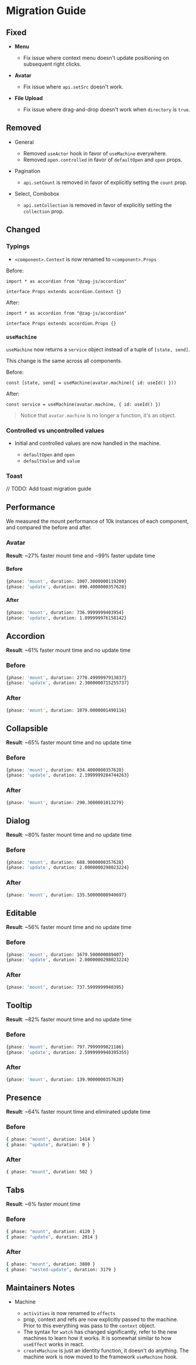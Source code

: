 # Migration Guide

## Fixed

- **Menu**

  - Fix issue where context menu doesn't update positioning on subsequent right clicks.

- **Avatar**

  - Fix issue where `api.setSrc` doesn't work.

- **File Upload**

  - Fix issue where drag-and-drop doesn't work when `directory` is `true`.

## Removed

- General

  - Removed `useActor` hook in favor of `useMachine` everywhere.
  - Removed `open.controlled` in favor of `defaultOpen` and `open` props.

- Pagination

  - `api.setCount` is removed in favor of explicitly setting the `count` prop.

- Select, Combobox

  - `api.setCollection` is removed in favor of explicitly setting the `collection` prop.

## Changed

### Typings

- `<component>.Context` is now renamed to `<component>.Props`

Before:

```tsx
import * as accordion from "@zag-js/accordion"

interface Props extends accordion.Context {}
```

After:

```tsx
import * as accordion from "@zag-js/accordion"

interface Props extends accordion.Props {}
```

### `useMachine`

`useMachine` now returns a `service` object instead of a tuple of `[state, send]`.

This change is the same across all components.

Before:

```tsx
const [state, send] = useMachine(avatar.machine({ id: useId() }))
```

After:

```tsx
const service = useMachine(avatar.machine, { id: useId() })
```

> Notice that `avatar.machine` is no longer a function, it's an object.

### Controlled vs uncontrolled values

- Initial and controlled values are now handled in the machine.

  - `defaultOpen` and `open`
  - `defaultValue` and `value`

### Toast

// TODO: Add toast migration guide

## Performance

We measured the mount performance of 10k instances of each component, and compared the before and after.

### Avatar

**Result**: ~27% faster mount time and ~99% faster update time

#### Before

```sh
{phase: 'mount', duration: 1007.3000000119209}
{phase: 'update', duration: 890.4000000357628}
```

#### After

```sh
{phase: 'mount', duration: 736.9999999403954}
{phase: 'update', duration: 1.899999976158142}
```

## Accordion

**Result**: ~61% faster mount time and no update time

### Before

```sh
{phase: 'mount', duration: 2778.4999997913837}
{phase: 'update', duration: 2.3000000715255737}
```

### After

```sh
{phase: 'mount', duration: 1079.0000001490116}
```

## Collapsible

**Result**: ~65% faster mount time and no update time

### Before

```sh
{phase: 'mount', duration: 834.4000000357628}
{phase: 'update', duration: 2.1999999284744263}
```

### After

```sh
{phase: 'mount', duration: 290.3000001013279}
```

## Dialog

**Result**: ~80% faster mount time and no update time

### Before

```sh
{phase: 'mount', duration: 688.9000000357628}
{phase: 'update', duration: 2.0000000298023224}
```

### After

```sh
{phase: 'mount', duration: 135.50000008940697}
```

## Editable

**Result**: ~56% faster mount time and no update time

### Before

```sh
{phase: 'mount', duration: 1679.500000089407}
{phase: 'update', duration: 2.0000000298023224}
```

### After

```sh
{phase: 'mount', duration: 737.5999999940395}
```

## Tooltip

**Result**: ~82% faster mount time and no update time

### Before

```sh
{phase: 'mount', duration: 797.7999999821186}
{phase: 'update', duration: 2.5999999940395355}
```

### After

```sh
{phase: 'mount', duration: 139.9000000357628}
```

## Presence

**Result**: ~64% faster mount time and eliminated update time

### Before

```sh
{ phase: "mount", duration: 1414 }
{ phase: "update", duration: 0 }
```

### After

```sh
{ phase: "mount", duration: 502 }
```

## Tabs

**Result**: ~6% faster mount time

### Before

```sh
{ phase: "mount", duration: 4120 }
{ phase: "update", duration: 2014 }
```

### After

```sh
{ phase: "mount", duration: 3880 }
{ phase: "nested-update", duration: 3179 }
```

## Maintainers Notes

- Machine

  - `activities` is now renamed to `effects`
  - prop, context and refs are now explicitly passed to the machine. Prior to this everything was pass to the `context`
    object.
  - The syntax for `watch` has changed significantly, refer to the new machines to learn how it works. It is somewhat
    similar to how `useEffect` works in react.
  - `createMachine` is just an identity function, it doesn't do anything. The machine work is now moved to the framework
    `useMachine` hook.
